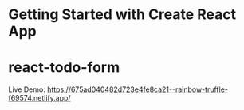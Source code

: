 # Getting Started with Create React App
# react-todo-form
Live Demo: https://675ad040482d723e4fe8ca21--rainbow-truffle-f69574.netlify.app/

